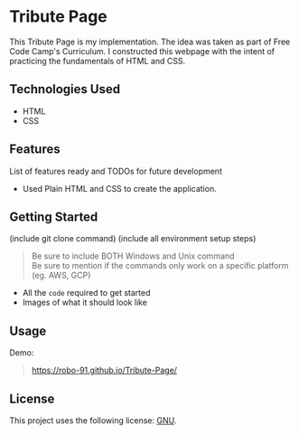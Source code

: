 # Tribute Page

This Tribute Page is my implementation. The idea was taken as part of Free Code Camp's Curriculum. I constructed this webpage with the intent of practicing the fundamentals of HTML and CSS.

## Technologies Used

* HTML
* CSS

## Features

List of features ready and TODOs for future development
* Used Plain HTML and CSS to create the application.

## Getting Started
   
(include git clone command)
(include all environment setup steps)

> Be sure to include BOTH Windows and Unix command  
> Be sure to mention if the commands only work on a specific platform (eg. AWS, GCP)

- All the `code` required to get started
- Images of what it should look like

## Usage

Demo:
>https://robo-91.github.io/Tribute-Page/

## License

This project uses the following license: [GNU](https://www.gnu.org/licenses/gpl-3.0.en.html).

